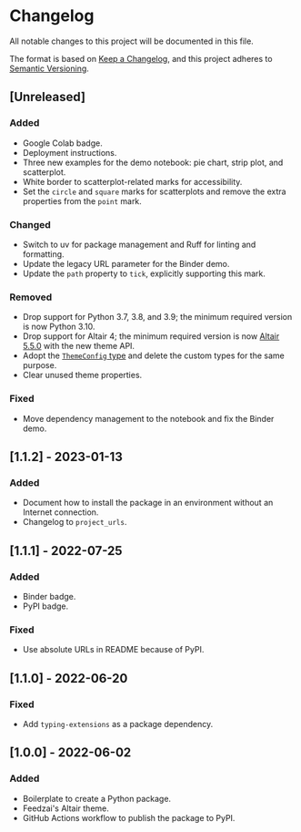 # Changelog

All notable changes to this project will be documented in this file.

The format is based on [Keep a Changelog](https://keepachangelog.com/en/1.0.0/), and this project adheres to [Semantic Versioning](https://semver.org/spec/v2.0.0.html).

## [Unreleased]

### Added

- Google Colab badge.
- Deployment instructions.
- Three new examples for the demo notebook: pie chart, strip plot, and scatterplot.
- White border to scatterplot-related marks for accessibility.
- Set the `circle` and `square` marks for scatterplots and remove the extra properties from the `point` mark.

### Changed

- Switch to uv for package management and Ruff for linting and formatting.
- Update the legacy URL parameter for the Binder demo.
- Update the `path` property to `tick`, explicitly supporting this mark.

### Removed

- Drop support for Python 3.7, 3.8, and 3.9; the minimum required version is now Python 3.10.
- Drop support for Altair 4; the minimum required version is now [Altair 5.5.0](https://github.com/vega/altair/releases/tag/v5.5.0) with the new theme API.
- Adopt the [`ThemeConfig` type](https://altair-viz.github.io/user_guide/generated/theme/altair.theme.ThemeConfig.html) and delete the custom types for the same purpose.
- Clear unused theme properties.

### Fixed

- Move dependency management to the notebook and fix the Binder demo.

## [1.1.2] - 2023-01-13

### Added

- Document how to install the package in an environment without an Internet connection.
- Changelog to `project_urls`.

## [1.1.1] - 2022-07-25

### Added

- Binder badge.
- PyPI badge.

### Fixed

- Use absolute URLs in README because of PyPI.

## [1.1.0] - 2022-06-20

### Fixed

- Add `typing-extensions` as a package dependency.

## [1.0.0] - 2022-06-02

### Added

- Boilerplate to create a Python package.
- Feedzai's Altair theme.
- GitHub Actions workflow to publish the package to PyPI.
